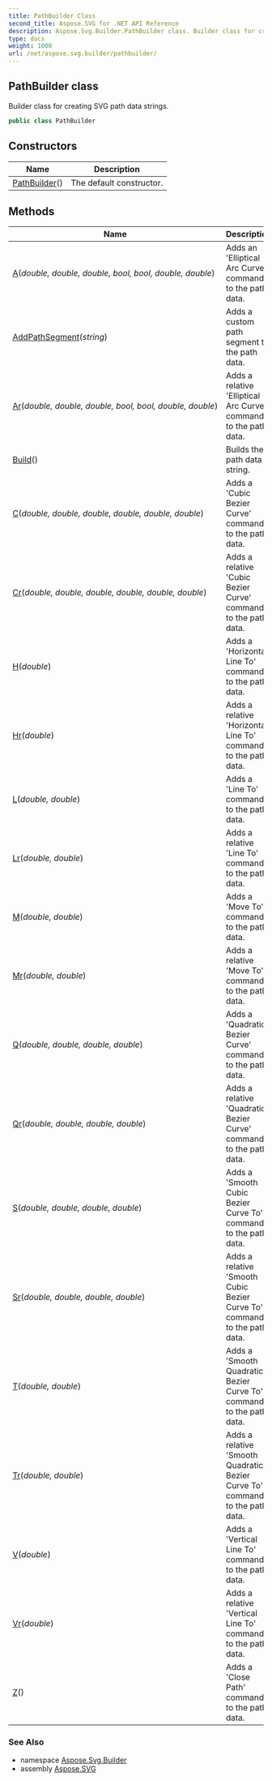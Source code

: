 ```yaml
---
title: PathBuilder Class
second_title: Aspose.SVG for .NET API Reference
description: Aspose.Svg.Builder.PathBuilder class. Builder class for creating SVG path data strings
type: docs
weight: 1000
url: /net/aspose.svg.builder/pathbuilder/
---
```

## PathBuilder class

Builder class for creating SVG path data strings.

```csharp
public class PathBuilder
```

## Constructors

| Name | Description |
| --- | --- |
| [PathBuilder](pathbuilder/)() | The default constructor. |

## Methods

| Name | Description |
| --- | --- |
| [A](../../aspose.svg.builder/pathbuilder/a/)(*double, double, double, bool, bool, double, double*) | Adds an 'Elliptical Arc Curve' command to the path data. |
| [AddPathSegment](../../aspose.svg.builder/pathbuilder/addpathsegment/)(*string*) | Adds a custom path segment to the path data. |
| [Ar](../../aspose.svg.builder/pathbuilder/ar/)(*double, double, double, bool, bool, double, double*) | Adds a relative 'Elliptical Arc Curve' command to the path data. |
| [Build](../../aspose.svg.builder/pathbuilder/build/)() | Builds the path data string. |
| [C](../../aspose.svg.builder/pathbuilder/c/)(*double, double, double, double, double, double*) | Adds a 'Cubic Bezier Curve' command to the path data. |
| [Cr](../../aspose.svg.builder/pathbuilder/cr/)(*double, double, double, double, double, double*) | Adds a relative 'Cubic Bezier Curve' command to the path data. |
| [H](../../aspose.svg.builder/pathbuilder/h/)(*double*) | Adds a 'Horizontal Line To' command to the path data. |
| [Hr](../../aspose.svg.builder/pathbuilder/hr/)(*double*) | Adds a relative 'Horizontal Line To' command to the path data. |
| [L](../../aspose.svg.builder/pathbuilder/l/)(*double, double*) | Adds a 'Line To' command to the path data. |
| [Lr](../../aspose.svg.builder/pathbuilder/lr/)(*double, double*) | Adds a relative 'Line To' command to the path data. |
| [M](../../aspose.svg.builder/pathbuilder/m/)(*double, double*) | Adds a 'Move To' command to the path data. |
| [Mr](../../aspose.svg.builder/pathbuilder/mr/)(*double, double*) | Adds a relative 'Move To' command to the path data. |
| [Q](../../aspose.svg.builder/pathbuilder/q/)(*double, double, double, double*) | Adds a 'Quadratic Bezier Curve' command to the path data. |
| [Qr](../../aspose.svg.builder/pathbuilder/qr/)(*double, double, double, double*) | Adds a relative 'Quadratic Bezier Curve' command to the path data. |
| [S](../../aspose.svg.builder/pathbuilder/s/)(*double, double, double, double*) | Adds a 'Smooth Cubic Bezier Curve To' command to the path data. |
| [Sr](../../aspose.svg.builder/pathbuilder/sr/)(*double, double, double, double*) | Adds a relative 'Smooth Cubic Bezier Curve To' command to the path data. |
| [T](../../aspose.svg.builder/pathbuilder/t/)(*double, double*) | Adds a 'Smooth Quadratic Bezier Curve To' command to the path data. |
| [Tr](../../aspose.svg.builder/pathbuilder/tr/)(*double, double*) | Adds a relative 'Smooth Quadratic Bezier Curve To' command to the path data. |
| [V](../../aspose.svg.builder/pathbuilder/v/)(*double*) | Adds a 'Vertical Line To' command to the path data. |
| [Vr](../../aspose.svg.builder/pathbuilder/vr/)(*double*) | Adds a relative 'Vertical Line To' command to the path data. |
| [Z](../../aspose.svg.builder/pathbuilder/z/)() | Adds a 'Close Path' command to the path data. |

### See Also

* namespace [Aspose.Svg.Builder](../../aspose.svg.builder/)
* assembly [Aspose.SVG](../../)
